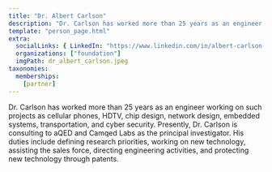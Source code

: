 ```yaml
---
title: "Dr. Albert Carlson"
description: "Dr. Carlson has worked more than 25 years as an engineer working on such projects as cellular phones, chip design, network design, embedded systems, and cyber security."
template: "person_page.html"
extra:
  socialLinks: { LinkedIn: "https://www.linkedin.com/in/albert-carlson-89b70654/"}
  organizations: ["foundation"]
  imgPath: dr_albert_carlson.jpeg
taxonomies:
  memberships:
    [partner]
---
```


Dr. Carlson has worked more than 25 years as an engineer working on such projects as cellular phones, HDTV, chip design, network design, embedded systems, transportation, and cyber security. Presently, Dr. Carlson is consulting to aQED and Camqed Labs as the principal investigator. His duties include defining research priorities, working on new technology, assisting the sales force, directing engineering activities, and protecting new technology through patents.